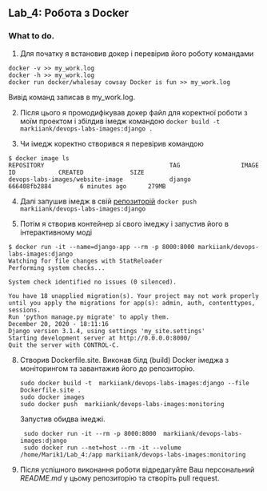 ## Lab_4: Робота з Docker
### What to do.
1. Для початку я встановив докер і перевірив його роботу командами
```
docker -v >> my_work.log
docker -h >> my_work.log
docker run docker/whalesay cowsay Docker is fun >> my_work.log
```
Вивід команд записав в my_work.log.

2. Після цього я промодифікував докер файл для коректної роботи з моїм проектом і збілдив імедж командою
```docker build -t markiiank/devops-labs-images:django .```

3. Чи імедж коректно створився я перевірив командою
```
$ docker image ls
REPOSITORY                                   TAG                 IMAGE ID            CREATED             SIZE
devops-labs-images/website-image             django              666408fb2884        6 minutes ago      279MB
```

4. Далі запушив імедж в свій [репозиторій](https://hub.docker.com/repository/docker/markiiank/devops-labs-images/general)
```docker push markiiank/devops-labs-images:django```

7. Потім я створив контейнер зі свого імеджу і запустив його в інтерактивному моді
```
$ docker run -it --name=django-app --rm -p 8000:8000 markiiank/devops-labs-images:django
Watching for file changes with StatReloader
Performing system checks...

System check identified no issues (0 silenced).

You have 18 unapplied migration(s). Your project may not work properly until you apply the migrations for app(s): admin, auth, contenttypes, sessions.
Run 'python manage.py migrate' to apply them.
December 20, 2020 - 18:11:16
Django version 3.1.4, using settings 'my_site.settings'
Starting development server at http://0.0.0.0:8000/
Quit the server with CONTROL-C.
```
8. Cтворив Dockerfile.site. Виконав білд (build) Docker імеджа з моніторингом та завантажив його до репозиторію.
	```
    sudo docker build -t  markiiank/devops-labs-images:django --file Dockerfile.site . 
    sudo docker images
    sudo docker push  markiiank/devops-labs-images:monitoring
	```
	Запустив обидва імеджі.
	```	
     sudo docker run -it --rm -p 8000:8000  markiiank/devops-labs-images:django
     sudo docker run --net=host --rm -it --volume /home/Marik1/Lab_4:/app markiiank/devops-labs-images:monitoring
	 ```
9. Після успішного виконання роботи відредагуйте Ваш персональний _README.md_ у цьому репозиторію та створіть pull request.

